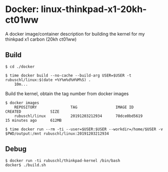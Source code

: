 # Docker: linux-thinkpad-x1-20kh-ct01ww


A docker image/container description for building the kernel for my thinkpad x1 carbon (20kh ct01ww)


## Build

```
$ cd ./docker

$ time docker build --no-cache --build-arg USER=$USER -t rubuschl/linux:$(date +%Y%m%d%H%M%S) .
    10m...
```


Build the kernel, obtain the tag number from docker images

```
$ docker images
    REPOSITORY               TAG                 IMAGE ID            CREATED             SIZE
    rubuschl/linux           20191203212934      70dce0bd5619        15 minutes ago      612MB

$ time docker run --rm -ti --user=$USER:$USER --workdir=/home/$USER -v $PWD/output:/mnt rubuschl/linux:20191203212934
```


## Debug

```
$ docker run -ti rubuschl/thinkpad-kernel /bin/bash
docker$ ./build.sh
```
